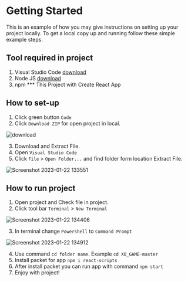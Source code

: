 # Getting Started
This is an example of how you may give instructions on setting up your project locally. To get a local copy up and running follow these simple example steps.

## Tool required in project
1. Visual Studio Code    [download](https://code.visualstudio.com/)
2. Node JS   [download](https://nodejs.org/en/)
3. npm
 *** This Project with Create React App

## How to set-up
1. Click green button `Code`
2. Click `Download ZIP` for open project in local.

![download ](https://user-images.githubusercontent.com/94596185/213903569-972b3e78-896e-476a-b1cb-29c9f8ecf224.jpg)

3. Download and Extract File.
4. Open `Visual Studio Code`
5. Click `File` > `Open Folder...` and find folder form location Extract File.

![Screenshot 2023-01-22 133551](https://user-images.githubusercontent.com/94596185/213903873-2a88f772-9f78-4b32-a45b-511c1790edbe.jpg)

## How to run project
1. Open project and Check file in project.
2. Click tool bar `Terminal` > `New Terminal`

![Screenshot 2023-01-22 134406](https://user-images.githubusercontent.com/94596185/213904147-1db058f7-6382-4990-a869-0f7f50b54be1.jpg)

3. In terminal change `Powershell` to `Command Prompt`

![Screenshot 2023-01-22 134912](https://user-images.githubusercontent.com/94596185/213905661-33a48391-3ff5-4ebd-a82a-66e789a07fe4.jpg)

4. Use command `cd folder name`. Example `cd XO_GAME-master`
5. Install packet for app `npm i react-scripts`
6. After install packet you can run app with command `npm start`
7. Enjoy with project!
